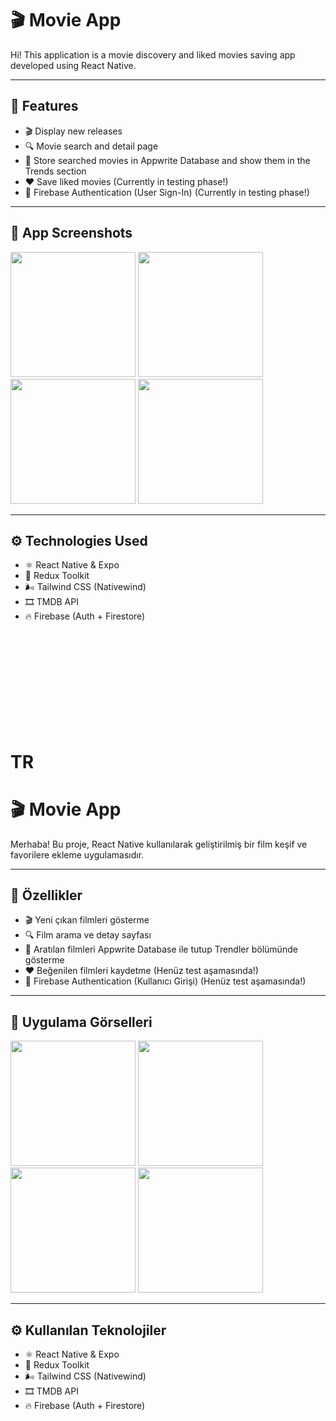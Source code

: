 # 🎬 Movie App

Hi! This application is a movie discovery and liked movies saving app developed using React Native.

---

## 🚀 Features

- 🎬 Display new releases
- 🔍 Movie search and detail page
- 💾 Store searched movies in Appwrite Database and show them in the Trends section
- ❤️ Save liked movies (Currently in testing phase!)
- 🔐 Firebase Authentication (User Sign-In) (Currently in testing phase!)

---

## 📱 App Screenshots

<p float="left">
  <img src="https://github.com/user-attachments/assets/c1b5de63-3b1d-4917-b1e4-1eae3e844737" width="200" />
  <img src="https://github.com/user-attachments/assets/7687772a-5efe-4270-b87c-fc2272384299" width="200" />
  <img src="https://github.com/user-attachments/assets/bc60c5c4-95c7-46ad-8846-89645b892171" width="200" />
  <img src="https://github.com/user-attachments/assets/304c9e9d-35c4-46b0-8acf-c8df5938d694" width="200" />
</p>

---

## ⚙️ Technologies Used

- ⚛️ React Native & Expo
- 🧠 Redux Toolkit
- 🌬️ Tailwind CSS (Nativewind)
- 🎞️ TMDB API
- 🔥 Firebase (Auth + Firestore)


<br><br><br><br><br><br><br><br><br>



# TR

# 🎬 Movie App

Merhaba! Bu proje, React Native kullanılarak geliştirilmiş bir film keşif ve favorilere ekleme uygulamasıdır.

---

## 🚀 Özellikler

- 🎬 Yeni çıkan filmleri gösterme
- 🔍 Film arama ve detay sayfası
- 💾 Aratılan filmleri Appwrite Database ile tutup Trendler bölümünde gösterme
- ❤️ Beğenilen filmleri kaydetme (Henüz test aşamasında!)
- 🔐 Firebase Authentication (Kullanıcı Girişi) (Henüz test aşamasında!)

---

## 📱 Uygulama Görselleri

<p float="left">
  <img src="https://github.com/user-attachments/assets/c1b5de63-3b1d-4917-b1e4-1eae3e844737" width="200" />
  <img src="https://github.com/user-attachments/assets/7687772a-5efe-4270-b87c-fc2272384299" width="200" />
  <img src="https://github.com/user-attachments/assets/bc60c5c4-95c7-46ad-8846-89645b892171" width="200" />
  <img src="https://github.com/user-attachments/assets/304c9e9d-35c4-46b0-8acf-c8df5938d694" width="200" />
</p>

---

## ⚙️ Kullanılan Teknolojiler

- ⚛️ React Native & Expo
- 🧠 Redux Toolkit
- 🌬️ Tailwind CSS (Nativewind)
- 🎞️ TMDB API
- 🔥 Firebase (Auth + Firestore)

